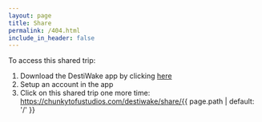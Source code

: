 ```yaml
---
layout: page
title: Share
permalink: /404.html
include_in_header: false
---
```


To access this shared trip:

1. Download the DestiWake app by clicking [here](https://chunkytofustudios.com/destiwake)
1. Setup an account in the app
1. Click on this shared trip one more time: https://chunkytofustudios.com/destiwake/share/{{ page.path | default: '/' }}
